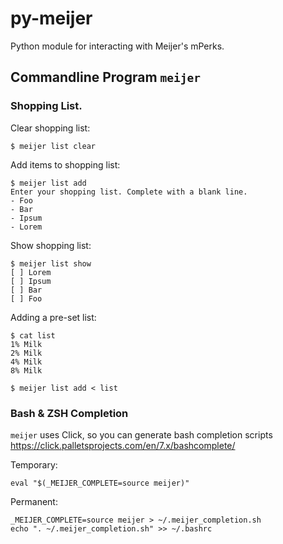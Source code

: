 # py-meijer

Python module for interacting with Meijer's mPerks. 



## Commandline Program ```meijer```

### Shopping List.

Clear shopping list:

    $ meijer list clear

Add items to shopping list:

    $ meijer list add
    Enter your shopping list. Complete with a blank line.
    - Foo
    - Bar
    - Ipsum
    - Lorem

Show shopping list:

    $ meijer list show
    [ ] Lorem
    [ ] Ipsum
    [ ] Bar
    [ ] Foo

Adding a pre-set list:

    $ cat list 
    1% Milk
    2% Milk
    4% Milk
    8% Milk
     
    $ meijer list add < list


### Bash & ZSH Completion

```meijer``` uses Click, so you can generate bash completion scripts https://click.palletsprojects.com/en/7.x/bashcomplete/

Temporary:

    eval "$(_MEIJER_COMPLETE=source meijer)"

Permanent:

    _MEIJER_COMPLETE=source meijer > ~/.meijer_completion.sh
    echo ". ~/.meijer_completion.sh" >> ~/.bashrc

